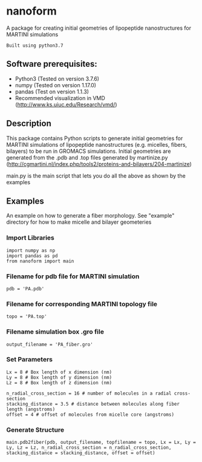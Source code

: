 # nanoform
A package for creating initial geometries of lipopeptide nanostructures for MARTINI simulations

    Built using python3.7

## Software prerequisites:
- Python3 (Tested on version 3.7.6)
- numpy (Tested on version 1.17.0)
- pandas (Test on version 1.1.3)
- Recommended visualization in VMD (http://www.ks.uiuc.edu/Research/vmd/)

## Description
This package contains Python scripts to generate initial geometries for MARTINI simulations of lipopeptide nanostructures (e.g. micelles, fibers, bilayers) to be run in GROMACS simulations. Initial geometries are generated from the .pdb and .top files generated by martinize.py (http://cgmartini.nl/index.php/tools2/proteins-and-bilayers/204-martinize)

main.py is the main script that lets you do all the above as shown by the examples

## Examples
An example on how to generate a fiber morphology. See "example" directory for how to make micelle and bilayer geometeries

### Import Libraries
    import numpy as np
    import pandas as pd
    from nanoform import main

### Filename for pdb file for MARTINI simulation
    pdb = 'PA.pdb'

### Filename for corresponding MARTINI topology file
    topo = 'PA.top'

### Filename simulation box .gro file
    output_filename = 'PA_fiber.gro'

### Set Parameters

    Lx = 8 # Box length of x dimension (nm)
    Ly = 8 # Box length of y dimension (nm)
    Lz = 8 # Box length of z dimension (nm)

    n_radial_cross_section = 16 # number of molecules in a radial cross-section 
    stacking_distance = 3.5 # distance between molecules along fiber length (angstroms)
    offset = 4 # offset of molecules from micelle core (angstroms)

### Generate Structure
    main.pdb2fiber(pdb, output_filename, topfilename = topo, Lx = Lx, Ly = Ly, Lz = Lz, n_radial_cross_section = n_radial_cross_section, stacking_distance = stacking_distance, offset = offset)
